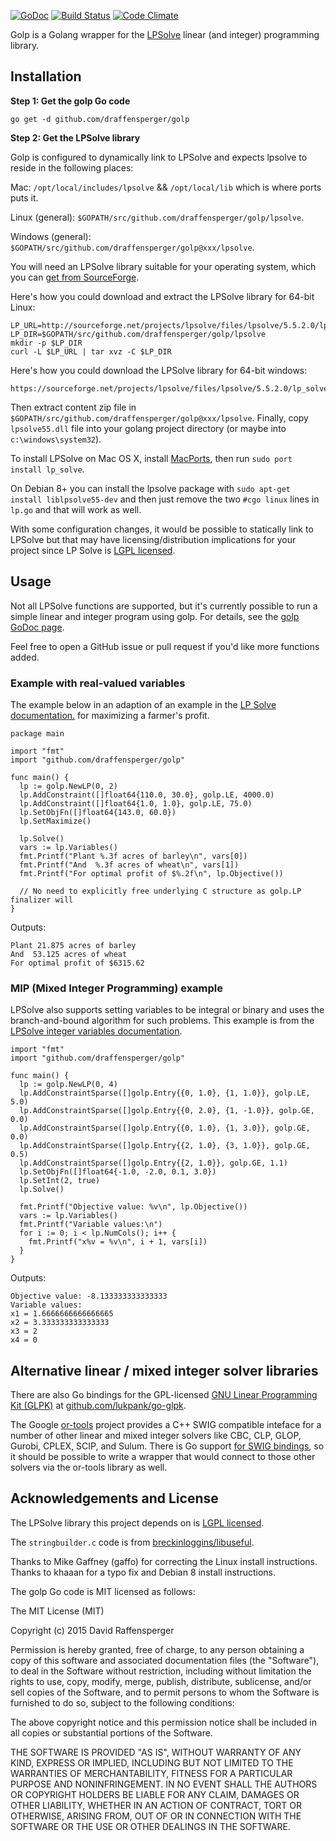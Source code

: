 [![GoDoc](https://godoc.org/github.com/draffensperger/golp?status.svg)](https://godoc.org/github.com/draffensperger/golp) [![Build Status](https://travis-ci.org/draffensperger/golp.svg?branch=master)](https://travis-ci.org/draffensperger/golp) [![Code Climate](https://codeclimate.com/github/draffensperger/golp/badges/gpa.svg)](https://codeclimate.com/github/draffensperger/golp)

Golp is a Golang wrapper for the [LPSolve](http://lpsolve.sourceforge.net/5.5/) linear (and integer) programming library.

## Installation

**Step 1: Get the golp Go code**

```
go get -d github.com/draffensperger/golp
```

**Step 2: Get the LPSolve library**

Golp is configured to dynamically link to LPSolve and expects lpsolve to reside in the following places:

Mac: `/opt/local/includes/lpsolve` && `/opt/local/lib` which is where ports puts it.

Linux (general): `$GOPATH/src/github.com/draffensperger/golp/lpsolve`.

Windows (general): `$GOPATH/src/github.com/draffensperger/golp@xxx/lpsolve`.

You will need an LPSolve library
suitable for your operating system, which you can
[get from SourceForge](http://sourceforge.net/projects/lpsolve/files/lpsolve/5.5.2.0/).

Here's how you could download and extract the LPSolve library for 64-bit Linux:

```
LP_URL=http://sourceforge.net/projects/lpsolve/files/lpsolve/5.5.2.0/lp_solve_5.5.2.0_dev_ux64.tar.gz
LP_DIR=$GOPATH/src/github.com/draffensperger/golp/lpsolve
mkdir -p $LP_DIR
curl -L $LP_URL | tar xvz -C $LP_DIR
```

Here's how you could download the LPSolve library for 64-bit windows:
```
https://sourceforge.net/projects/lpsolve/files/lpsolve/5.5.2.0/lp_solve_5.5.2.0_dev_win64.zip/download
````
Then extract content zip file in `$GOPATH/src/github.com/draffensperger/golp@xxx/lpsolve`.
Finally, copy `lpsolve55.dll` file into your golang project directory (or maybe into `c:\windows\system32`).

To install LPSolve on Mac OS X, install [MacPorts](https://www.macports.org/),
then run `sudo port install lp_solve`.

On Debian 8+ you can install the lpsolve package with `sudo apt-get install liblpsolve55-dev` and then just remove the two `#cgo linux` lines in `lp.go` and that will work as well.

With some configuration changes, it would be possible to statically link to
LPSolve but that may have licensing/distribution implications for your project
since LP Solve is [LGPL licensed](http://lpsolve.sourceforge.net/5.5/LGPL.htm).

## Usage

Not all LPSolve functions are supported, but it's currently possible to run a
simple linear and integer program using golp. For details, see the
[golp GoDoc page](http://godoc.org/github.com/draffensperger/golp).

Feel free to open a GitHub issue or pull request if you'd like more functions added.

### Example with real-valued variables

The example below in an adaption of an example in the
[LP Solve documentation.](http://lpsolve.sourceforge.net/5.5/formulate.htm)
for maximizing a farmer's profit.

```
package main

import "fmt"
import "github.com/draffensperger/golp"

func main() {
  lp := golp.NewLP(0, 2)
  lp.AddConstraint([]float64{110.0, 30.0}, golp.LE, 4000.0)
  lp.AddConstraint([]float64{1.0, 1.0}, golp.LE, 75.0)
  lp.SetObjFn([]float64{143.0, 60.0})
  lp.SetMaximize()

  lp.Solve()
  vars := lp.Variables()
  fmt.Printf("Plant %.3f acres of barley\n", vars[0])
  fmt.Printf("And  %.3f acres of wheat\n", vars[1])
  fmt.Printf("For optimal profit of $%.2f\n", lp.Objective())

  // No need to explicitly free underlying C structure as golp.LP finalizer will
}
```

Outputs:
```
Plant 21.875 acres of barley
And  53.125 acres of wheat
For optimal profit of $6315.62
```

### MIP (Mixed Integer Programming) example

LPSolve also supports setting variables to be integral or binary and uses the
branch-and-bound algorithm for such problems. This example is from the
[LPSolve integer variables documentation](http://lpsolve.sourceforge.net/5.5/integer.htm).


```
import "fmt"
import "github.com/draffensperger/golp"

func main() {
  lp := golp.NewLP(0, 4)
  lp.AddConstraintSparse([]golp.Entry{{0, 1.0}, {1, 1.0}}, golp.LE, 5.0)
  lp.AddConstraintSparse([]golp.Entry{{0, 2.0}, {1, -1.0}}, golp.GE, 0.0)
  lp.AddConstraintSparse([]golp.Entry{{0, 1.0}, {1, 3.0}}, golp.GE, 0.0)
  lp.AddConstraintSparse([]golp.Entry{{2, 1.0}, {3, 1.0}}, golp.GE, 0.5)
  lp.AddConstraintSparse([]golp.Entry{{2, 1.0}}, golp.GE, 1.1)
  lp.SetObjFn([]float64{-1.0, -2.0, 0.1, 3.0})
  lp.SetInt(2, true)
  lp.Solve()

  fmt.Printf("Objective value: %v\n", lp.Objective())
  vars := lp.Variables()
  fmt.Printf("Variable values:\n")
  for i := 0; i < lp.NumCols(); i++ {
    fmt.Printf("x%v = %v\n", i + 1, vars[i])
  }
}
```

Outputs:
```
Objective value: -8.133333333333333
Variable values:
x1 = 1.6666666666666665
x2 = 3.333333333333333
x3 = 2
x4 = 0
```

## Alternative linear / mixed integer solver libraries

There are also Go bindings for the GPL-licensed
[GNU Linear Programming Kit (GLPK)](http://www.gnu.org/software/glpk/) at
[github.com/lukpank/go-glpk](https://github.com/lukpank/go-glpk).

The Google [or-tools](https://github.com/google/or-tools) project provides a C++
SWIG compatible inteface for a number of other linear and mixed integer solvers
like CBC, CLP, GLOP, Gurobi, CPLEX, SCIP, and Sulum.
There is Go support [for SWIG bindings](http://www.swig.org/Doc2.0/Go.html), so
it should be possible to write a wrapper that would connect to those other
solvers via the or-tools library as well.

## Acknowledgements and License

The LPSolve library this project depends on is
[LGPL licensed](http://lpsolve.sourceforge.net/5.5/LGPL.htm).

The `stringbuilder.c` code is from [breckinloggins/libuseful](https://github.com/breckinloggins/libuseful).

Thanks to Mike Gaffney (gaffo) for correcting the Linux install instructions.
Thanks to khaaan for a typo fix and Debian 8 install instructions.

The golp Go code is MIT licensed as follows:

The MIT License (MIT)

Copyright (c) 2015 David Raffensperger

Permission is hereby granted, free of charge, to any person obtaining a copy
of this software and associated documentation files (the "Software"), to deal
in the Software without restriction, including without limitation the rights
to use, copy, modify, merge, publish, distribute, sublicense, and/or sell
copies of the Software, and to permit persons to whom the Software is
furnished to do so, subject to the following conditions:

The above copyright notice and this permission notice shall be included in
all copies or substantial portions of the Software.

THE SOFTWARE IS PROVIDED "AS IS", WITHOUT WARRANTY OF ANY KIND, EXPRESS OR
IMPLIED, INCLUDING BUT NOT LIMITED TO THE WARRANTIES OF MERCHANTABILITY,
FITNESS FOR A PARTICULAR PURPOSE AND NONINFRINGEMENT. IN NO EVENT SHALL THE
AUTHORS OR COPYRIGHT HOLDERS BE LIABLE FOR ANY CLAIM, DAMAGES OR OTHER
LIABILITY, WHETHER IN AN ACTION OF CONTRACT, TORT OR OTHERWISE, ARISING FROM,
OUT OF OR IN CONNECTION WITH THE SOFTWARE OR THE USE OR OTHER DEALINGS IN
THE SOFTWARE.
